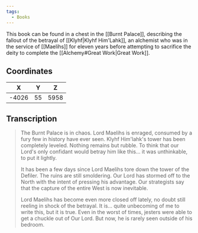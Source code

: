 ```yaml
---
tags:
  - Books
---
```


This book can be found in a chest in the [[Burnt Palace]], describing the fallout of the betrayal of [[Klyhf|Klyhf Him'Lahk]], an alchemist who was in the service of [[Maelihs]] for eleven years before attempting to sacrifice the deity to complete the [[Alchemy#Great Work|Great Work]].

## Coordinates
| **X** | **Y** | **Z** |
| :---: | :---: | :---: |
| -4026 |  55   | 5958  |

## Transcription
> The Burnt Palace is in chaos. Lord Maelihs is enraged, consumed by a fury few in history have ever seen. Klyhf Him'lahk's tower has been completely leveled. Nothing remains but rubble. To think that our Lord's only confidant would betray him like this... it was unthinkable, to put it lightly.
>
> It has been a few days since Lord Maelihs tore down the tower of the Defiler. The ruins are still smoldering. Our Lord has stormed off to the North with the intent of pressing his advantage. Our strategists say that the capture of the entire West is now inevitable.
>
> Lord Maelihs has become even more closed off lately, no doubt still reeling in shock of the betrayal. It is... quite unbecoming of me to write this, but it is true. Even in the worst of times, jesters were able to get a chuckle out of Our Lord. But now, he is rarely seen outside of his bedroom.

